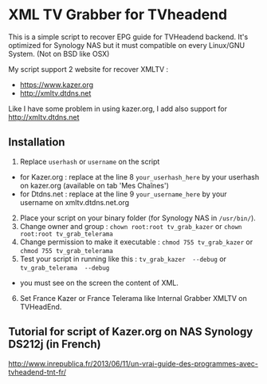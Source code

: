 # XML TV Grabber for TVheadend

This is a simple script to recover EPG guide for TVHeadend backend.
It's optimized for Synology NAS but it must compatible on every Linux/GNU System. (Not on BSD like OSX)

My script support 2 website for recover XMLTV :
 - https://www.kazer.org
 - http://xmltv.dtdns.net
 
Like I have some problem in using kazer.org, I add also support for http://xmltv.dtdns.net

## Installation

1. Replace `userhash` or `username` on the script
 - for Kazer.org : replace at the line 8 `your_userhash_here` by your userhash on kazer.org (available on tab 'Mes Chaînes')
 - for Dtdns.net : replace at the line 9 `your_username_here` by your username on xmltv.dtdns.net.org 
2. Place your script on your binary folder (for Synology NAS in `/usr/bin/`).
3. Change owner and group : `chown root:root tv_grab_kazer` or `chown root:root tv_grab_telerama`
4. Change permission to make it executable :  `chmod 755 tv_grab_kazer` or `chmod 755 tv_grab_telerama`
5. Test your script in running like this : `tv_grab_kazer  --debug` or `tv_grab_telerama  --debug`
  * you must see on the screen the content of XML.
6. Set France Kazer or France Telerama like Internal Grabber XMLTV on TVHeadEnd.

## Tutorial for script of Kazer.org on NAS Synology DS212j (in French)
http://www.inrepublica.fr/2013/06/11/un-vrai-guide-des-programmes-avec-tvheadend-tnt-fr/
